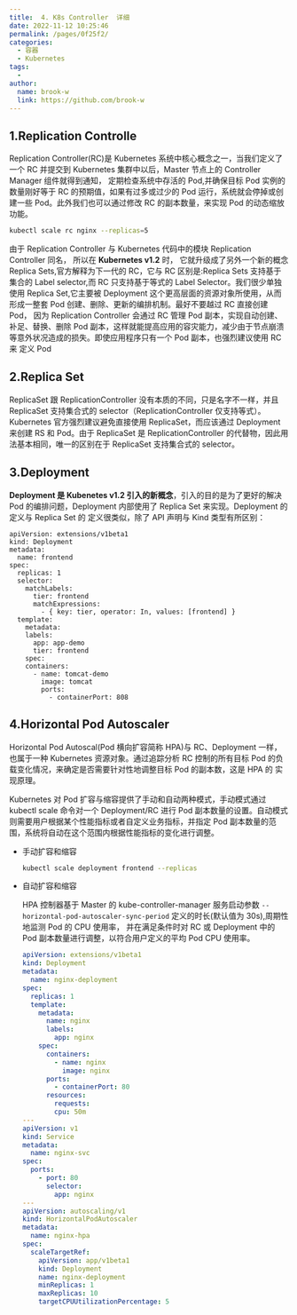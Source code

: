 ```yaml
---
title:  4. K8s Controller  详细
date: 2022-11-12 10:25:46
permalink: /pages/0f25f2/
categories:
  - 容器
  - Kubernetes
tags:
  -
author:
  name: brook-w
  link: https://github.com/brook-w
---
```


## 1.Replication Controlle

Replication Controller(RC)是 Kubernetes 系统中核心概念之一，当我们定义了一个 RC 并提交到 Kubernetes 集群中以后，Master 节点上的 Controller Manager 组件就得到通知， 定期检查系统中存活的 Pod,并确保目标 Pod 实例的数量刚好等于 RC 的预期值，如果有过多或过少的 Pod 运行，系统就会停掉或创建一些 Pod。此外我们也可以通过修改 RC 的副本数量，来实现 Pod 的动态缩放功能。

```sh
kubectl scale rc nginx --replicas=5
```

由于 Replication Controller 与 Kubernetes 代码中的模块 Replication Controller 同名， 所以在 **Kubernetes v1.2** 时， 它就升级成了另外一个新的概念 Replica Sets,官方解释为下一代的 RC，它与 RC 区别是:Replica Sets 支持基于集合的 Label selector,而 RC 只支持基于等式的 Label Selector。我们很少单独使用 Replica Set,它主要被 Deployment 这个更高层面的资源对象所使用，从而形成一整套 Pod 创建、删除、更新的编排机制。最好不要越过 RC 直接创建 Pod， 因为 Replication Controller 会通过 RC 管理 Pod 副本，实现自动创建、补足、替换、删除 Pod 副本，这样就能提高应用的容灾能力，减少由于节点崩溃等意外状况造成的损失。即使应用程序只有一个 Pod 副本，也强烈建议使用 RC 来 定义 Pod

## 2.Replica Set

ReplicaSet 跟 ReplicationController 没有本质的不同，只是名字不一样，并且 ReplicaSet 支持集合式的 selector（ReplicationController 仅支持等式）。 Kubernetes 官方强烈建议避免直接使用 ReplicaSet，而应该通过 Deployment 来创建 RS 和 Pod。由于 ReplicaSet 是 ReplicationController 的代替物，因此用法基本相同，唯一的区别在于 ReplicaSet 支持集合式的 selector。

## 3.Deployment

**Deployment 是 Kubenetes v1.2 引入的新概念**，引入的目的是为了更好的解决 Pod 的编排问题，Deployment 内部使用了 Replica Set 来实现。Deployment 的定义与 Replica Set 的 定义很类似，除了 API 声明与 Kind 类型有所区别：

```
apiVersion: extensions/v1beta1
kind: Deployment
metadata:
  name: frontend
spec:
  replicas: 1
  selector:
    matchLabels:
      tier: frontend
      matchExpressions:
        - { key: tier, operator: In, values: [frontend] }
  template:
    metadata:
    labels:
      app: app-demo
      tier: frontend
    spec:
    containers:
      - name: tomcat-demo
        image: tomcat
        ports:
          - containerPort: 808

```

## 4.Horizontal Pod Autoscaler

Horizontal Pod Autoscal(Pod 横向扩容简称 HPA)与 RC、Deployment 一样，也属于一种 Kubernetes 资源对象。通过追踪分析 RC 控制的所有目标 Pod 的负载变化情况，来确定是否需要针对性地调整目标 Pod 的副本数，这是 HPA 的 实现原理。

Kubernetes 对 Pod 扩容与缩容提供了手动和自动两种模式，手动模式通过 kubectl scale 命令对一个 Deployment/RC 进行 Pod 副本数量的设置。自动模式则需要用户根据某个性能指标或者自定义业务指标，并指定 Pod 副本数量的范围，系统将自动在这个范围内根据性能指标的变化进行调整。

-   手动扩容和缩容

    ```sh
    kubectl scale deployment frontend --replicas 
    ```

    

-   自动扩容和缩容

    HPA 控制器基于 Master 的 kube-controller-manager 服务启动参数 `--horizontal-pod-autoscaler-sync-period` 定义的时长(默认值为 30s),周期性地监测 Pod 的 CPU 使用率， 并在满足条件时对 RC 或 Deployment 中的 Pod 副本数量进行调整，以符合用户定义的平均 Pod CPU 使用率。

    ```yaml
    apiVersion: extensions/v1beta1
    kind: Deployment
    metadata:
      name: nginx-deployment
    spec:
      replicas: 1
      template:
        metadata:
          name: nginx
          labels:
            app: nginx
        spec:
          containers:
            - name: nginx
              image: nginx
          ports:
            - containerPort: 80
          resources:
            requests:
            cpu: 50m
    ---
    apiVersion: v1
    kind: Service
    metadata:
      name: nginx-svc
    spec:
      ports:
        - port: 80
          selector:
            app: nginx
    ---
    apiVersion: autoscaling/v1
    kind: HorizontalPodAutoscaler
    metadata:
      name: nginx-hpa
    spec:
      scaleTargetRef:
        apiVersion: app/v1beta1
        kind: Deployment
        name: nginx-deployment
        minReplicas: 1
        maxReplicas: 10
        targetCPUUtilizationPercentage: 5
    
    ```

    
